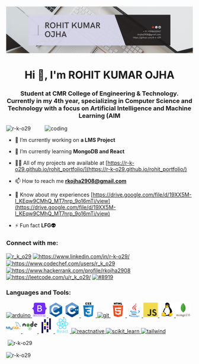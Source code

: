 ![logo](https://github.com/R-k-o29/R-k-o29/blob/main/Github_Banner.png)
<h1 align="center">Hi 👋, I'm ROHIT KUMAR OJHA</h1>
<h3 align="center">Student at CMR College of Engineering & Technology. Currently in my 4th year, specializing in Computer Science and Technology with a focus on Artificial Intelligence and Machine Learning (AIM</h3>

<img align="right" alt="coding" width="400" src="https://physicsgurukul.com/wp-content/uploads/2019/02/character-1.gif">

<p align="left"> <img src="https://komarev.com/ghpvc/?username=r-k-o29&label=Profile%20views&color=0e75b6&style=flat" alt="r-k-o29" /> </p>

- 🔭 I’m currently working on **a LMS Project**

- 🌱 I’m currently learning **MongoDB and React**

- 👨‍💻 All of my projects are available at [https://r-k-o29.github.io/rohit_portfolio/](https://r-k-o29.github.io/rohit_portfolio/)

- 📫 How to reach me **rkojha2908@gmail.com**

- 📄 Know about my experiences [https://drive.google.com/file/d/19XX5M-I_KEqw9CMhQ_MT7nrp_9o16mTi/view](https://drive.google.com/file/d/19XX5M-I_KEqw9CMhQ_MT7nrp_9o16mTi/view)

- ⚡ Fun fact **LFG👽**

<h3 align="left">Connect with me:</h3>
<p align="left">
<a href="https://twitter.com/r_k_o29" target="blank"><img align="center" src="https://raw.githubusercontent.com/rahuldkjain/github-profile-readme-generator/master/src/images/icons/Social/twitter.svg" alt="r_k_o29" height="30" width="40" /></a>
<a href="https://linkedin.com/in/https://www.linkedin.com/in/r-k-o29/" target="blank"><img align="center" src="https://raw.githubusercontent.com/rahuldkjain/github-profile-readme-generator/master/src/images/icons/Social/linked-in-alt.svg" alt="https://www.linkedin.com/in/r-k-o29/" height="30" width="40" /></a>
<a href="https://www.codechef.com/users/https://www.codechef.com/users/r_k_o29" target="blank"><img align="center" src="https://cdn.jsdelivr.net/npm/simple-icons@3.1.0/icons/codechef.svg" alt="https://www.codechef.com/users/r_k_o29" height="30" width="40" /></a>
<a href="https://www.hackerrank.com/https://www.hackerrank.com/profile/rkojha2908" target="blank"><img align="center" src="https://raw.githubusercontent.com/rahuldkjain/github-profile-readme-generator/master/src/images/icons/Social/hackerrank.svg" alt="https://www.hackerrank.com/profile/rkojha2908" height="30" width="40" /></a>
<a href="https://www.leetcode.com/https://leetcode.com/u/r_k_o29/" target="blank"><img align="center" src="https://raw.githubusercontent.com/rahuldkjain/github-profile-readme-generator/master/src/images/icons/Social/leet-code.svg" alt="https://leetcode.com/u/r_k_o29/" height="30" width="40" /></a>
<a href="https://discord.gg/#8919" target="blank"><img align="center" src="https://raw.githubusercontent.com/rahuldkjain/github-profile-readme-generator/master/src/images/icons/Social/discord.svg" alt="#8919" height="30" width="40" /></a>
</p>

<h3 align="left">Languages and Tools:</h3>
<p align="left"> <a href="https://www.arduino.cc/" target="_blank" rel="noreferrer"> <img src="https://cdn.worldvectorlogo.com/logos/arduino-1.svg" alt="arduino" width="40" height="40"/> </a> <a href="https://getbootstrap.com" target="_blank" rel="noreferrer"> <img src="https://raw.githubusercontent.com/devicons/devicon/master/icons/bootstrap/bootstrap-plain-wordmark.svg" alt="bootstrap" width="40" height="40"/> </a> <a href="https://www.cprogramming.com/" target="_blank" rel="noreferrer"> <img src="https://raw.githubusercontent.com/devicons/devicon/master/icons/c/c-original.svg" alt="c" width="40" height="40"/> </a> <a href="https://www.w3schools.com/cpp/" target="_blank" rel="noreferrer"> <img src="https://raw.githubusercontent.com/devicons/devicon/master/icons/cplusplus/cplusplus-original.svg" alt="cplusplus" width="40" height="40"/> </a> <a href="https://www.w3schools.com/css/" target="_blank" rel="noreferrer"> <img src="https://raw.githubusercontent.com/devicons/devicon/master/icons/css3/css3-original-wordmark.svg" alt="css3" width="40" height="40"/> </a> <a href="https://git-scm.com/" target="_blank" rel="noreferrer"> <img src="https://www.vectorlogo.zone/logos/git-scm/git-scm-icon.svg" alt="git" width="40" height="40"/> </a> <a href="https://www.w3.org/html/" target="_blank" rel="noreferrer"> <img src="https://raw.githubusercontent.com/devicons/devicon/master/icons/html5/html5-original-wordmark.svg" alt="html5" width="40" height="40"/> </a> <a href="https://www.java.com" target="_blank" rel="noreferrer"> <img src="https://raw.githubusercontent.com/devicons/devicon/master/icons/java/java-original.svg" alt="java" width="40" height="40"/> </a> <a href="https://developer.mozilla.org/en-US/docs/Web/JavaScript" target="_blank" rel="noreferrer"> <img src="https://raw.githubusercontent.com/devicons/devicon/master/icons/javascript/javascript-original.svg" alt="javascript" width="40" height="40"/> </a> <a href="https://www.linux.org/" target="_blank" rel="noreferrer"> <img src="https://raw.githubusercontent.com/devicons/devicon/master/icons/linux/linux-original.svg" alt="linux" width="40" height="40"/> </a> <a href="https://www.mongodb.com/" target="_blank" rel="noreferrer"> <img src="https://raw.githubusercontent.com/devicons/devicon/master/icons/mongodb/mongodb-original-wordmark.svg" alt="mongodb" width="40" height="40"/> </a> <a href="https://www.mysql.com/" target="_blank" rel="noreferrer"> <img src="https://raw.githubusercontent.com/devicons/devicon/master/icons/mysql/mysql-original-wordmark.svg" alt="mysql" width="40" height="40"/> </a> <a href="https://nodejs.org" target="_blank" rel="noreferrer"> <img src="https://raw.githubusercontent.com/devicons/devicon/master/icons/nodejs/nodejs-original-wordmark.svg" alt="nodejs" width="40" height="40"/> </a> <a href="https://pandas.pydata.org/" target="_blank" rel="noreferrer"> <img src="https://raw.githubusercontent.com/devicons/devicon/2ae2a900d2f041da66e950e4d48052658d850630/icons/pandas/pandas-original.svg" alt="pandas" width="40" height="40"/> </a> <a href="https://reactjs.org/" target="_blank" rel="noreferrer"> <img src="https://raw.githubusercontent.com/devicons/devicon/master/icons/react/react-original-wordmark.svg" alt="react" width="40" height="40"/> </a> <a href="https://reactnative.dev/" target="_blank" rel="noreferrer"> <img src="https://reactnative.dev/img/header_logo.svg" alt="reactnative" width="40" height="40"/> </a> <a href="https://scikit-learn.org/" target="_blank" rel="noreferrer"> <img src="https://upload.wikimedia.org/wikipedia/commons/0/05/Scikit_learn_logo_small.svg" alt="scikit_learn" width="40" height="40"/> </a> <a href="https://tailwindcss.com/" target="_blank" rel="noreferrer"> <img src="https://www.vectorlogo.zone/logos/tailwindcss/tailwindcss-icon.svg" alt="tailwind" width="40" height="40"/> </a> </p>

<p>&nbsp;<img align="center" src="https://github-readme-stats.vercel.app/api?username=r-k-o29&show_icons=true&locale=en" alt="r-k-o29" /></p>

<p><img align="center" src="https://github-readme-streak-stats.herokuapp.com/?user=r-k-o29&" alt="r-k-o29" /></p>

